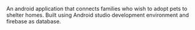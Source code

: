 An android application that connects families who wish to adopt pets to shelter homes.
Built using Android studio development environment and firebase as database.
